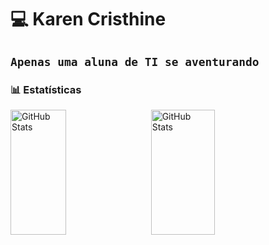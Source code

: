 # 💻 Karen Cristhine

**`Apenas uma aluna de TI se aventurando`**
---

### 📊 Estatísticas

<p>
  <img 
    align="left" 
    alt="GitHub Stats" 
    height="200" 
    width="42%"
    style="padding-right: 10px;" 
    src="https://github-readme-stats.vercel.app/api?username=Crk-tech&show_icons=true&theme=cobalt&include_all_commits=true&locale=pt-br" 
  />

<img 
      align="left" 
      alt="GitHub Stats" 
      height="200" 
      width="45%"
      src="https://github-readme-stats.vercel.app/api/top-langs/?username=crk-tech&theme=cobalt&layout=compact&custom_title=Tecnologias&langs_count=9" 
  />

</p>
